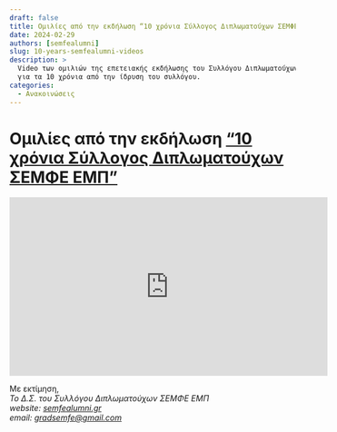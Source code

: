 ```yaml
---
draft: false
title: Ομιλίες από την εκδήλωση “10 χρόνια Σύλλογος Διπλωματούχων ΣΕΜΦΕ ΕΜΠ”
date: 2024-02-29
authors: [semfealumni]
slug: 10-years-semfealumni-videos
description: >
  Video των ομιλιών της επετειακής εκδήλωσης του Συλλόγου Διπλωματούχων ΣΕΜΦΕ
  για τα 10 χρόνια από την ίδρυση του συλλόγου.
categories:
  - Ανακοινώσεις
---
```


# Ομιλίες από την εκδήλωση [“10 χρόνια Σύλλογος Διπλωματούχων ΣΕΜΦΕ ΕΜΠ”](../events/10-years-semfealumni/10-years-semfealumni.md)

<iframe width="560" height="315" src="https://www.youtube.com/embed/Yk0Ei54iM38?si=gAFcVVvmn9jZsWq-" title="Ομιλίες από την εκδήλωση “10 χρόνια Σύλλογος Διπλωματούχων ΣΕΜΦΕ ΕΜΠ”" frameborder="0" allow="accelerometer; autoplay; clipboard-write; encrypted-media; gyroscope; picture-in-picture; web-share" referrerpolicy="strict-origin-when-cross-origin" allowfullscreen></iframe>

Με εκτίμηση,<br/>
*Το Δ.Σ. του Συλλόγου Διπλωματούχων ΣΕΜΦΕ ΕΜΠ*<br/>
*website: [semfealumni.gr](https://semfealumni.gr)*<br/>
*email: [gradsemfe@gmail.com](mailto:gradsemfe@gmail.com)*
